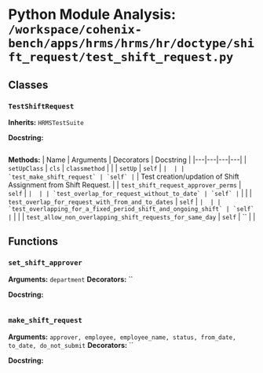 # Python Module Analysis: `/workspace/cohenix-bench/apps/hrms/hrms/hr/doctype/shift_request/test_shift_request.py`

## Classes

### `TestShiftRequest`
**Inherits:** `HRMSTestSuite`


**Docstring:**
```

```

**Methods:**
| Name | Arguments | Decorators | Docstring |
|---|---|---|---|
| `setUpClass` | `cls` | `classmethod` |  |
| `setUp` | `self` | `` |  |
| `test_make_shift_request` | `self` | `` | Test creation/updation of Shift Assignment from Shift Request. |
| `test_shift_request_approver_perms` | `self` | `` |  |
| `test_overlap_for_request_without_to_date` | `self` | `` |  |
| `test_overlap_for_request_with_from_and_to_dates` | `self` | `` |  |
| `test_overlapping_for_a_fixed_period_shift_and_ongoing_shift` | `self` | `` |  |
| `test_allow_non_overlapping_shift_requests_for_same_day` | `self` | `` |  |





## Functions

### `set_shift_approver`
**Arguments:** `department`
**Decorators:** ``

**Docstring:**
```

```
### `make_shift_request`
**Arguments:** `approver, employee, employee_name, status, from_date, to_date, do_not_submit`
**Decorators:** ``

**Docstring:**
```

```

